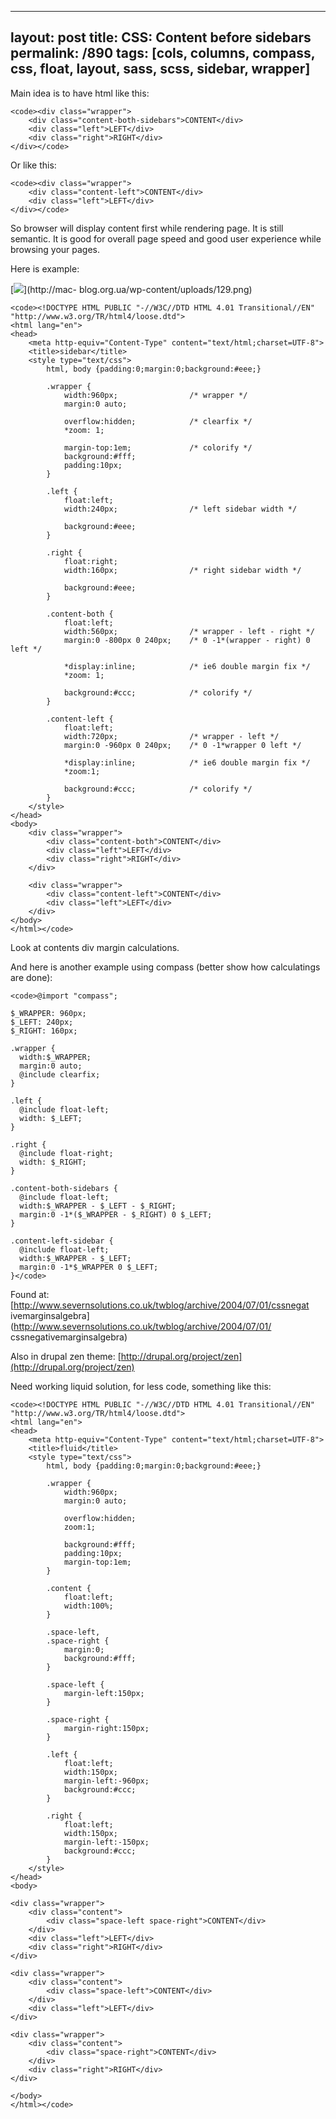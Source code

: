 ---
layout: post
title: CSS: Content before sidebars
permalink: /890
tags: [cols, columns, compass, css, float, layout, sass, scss, sidebar, wrapper]
----

Main idea is to have html like this:

    
    <code><div class="wrapper">
    	<div class="content-both-sidebars">CONTENT</div>
    	<div class="left">LEFT</div>
    	<div class="right">RIGHT</div>
    </div></code>




Or like this:

    
    <code><div class="wrapper">
    	<div class="content-left">CONTENT</div>
    	<div class="left">LEFT</div>
    </div></code>


So browser will display content first while rendering page. It is still
semantic. It is good for overall page speed and good user experience while
browsing your pages.


Here is example:


[![](http://mac-blog.org.ua/wp-content/uploads/129-300x36.png)](http://mac-
blog.org.ua/wp-content/uploads/129.png)

    
    <code><!DOCTYPE HTML PUBLIC "-//W3C//DTD HTML 4.01 Transitional//EN" "http://www.w3.org/TR/html4/loose.dtd">
    <html lang="en">
    <head>
    	<meta http-equiv="Content-Type" content="text/html;charset=UTF-8">
    	<title>sidebar</title>
    	<style type="text/css">
    		html, body {padding:0;margin:0;background:#eee;}
    
    		.wrapper {
    			width:960px;				/* wrapper */
    			margin:0 auto;
    
    			overflow:hidden;			/* clearfix */
    			*zoom: 1;
    
    			margin-top:1em;				/* colorify */
    			background:#fff;
    			padding:10px;
    		}
    
    		.left {
    			float:left;
    			width:240px;				/* left sidebar width */
    
    			background:#eee;
    		}
    
    		.right {
    			float:right;
    			width:160px;				/* right sidebar width */
    
    			background:#eee;
    		}
    
    		.content-both {
    			float:left;
    			width:560px;				/* wrapper - left - right */
    			margin:0 -800px 0 240px;	/* 0 -1*(wrapper - right) 0 left */
    
    			*display:inline;			/* ie6 double margin fix */
    			*zoom: 1;
    
    			background:#ccc;			/* colorify */
    		}
    
    		.content-left {
    			float:left;
    			width:720px;				/* wrapper - left */
    			margin:0 -960px 0 240px;	/* 0 -1*wrapper 0 left */
    
    			*display:inline;			/* ie6 double margin fix */
    			*zoom:1;
    
    			background:#ccc;			/* colorify */
    		}
    	</style>
    </head>
    <body>
    	<div class="wrapper">
    		<div class="content-both">CONTENT</div>
    		<div class="left">LEFT</div>
    		<div class="right">RIGHT</div>
    	</div>
    
    	<div class="wrapper">
    		<div class="content-left">CONTENT</div>
    		<div class="left">LEFT</div>
    	</div>
    </body>
    </html></code>




Look at contents div margin calculations.


And here is another example using compass (better show how calculatings are
done):

    
    <code>@import "compass";
    
    $_WRAPPER: 960px;
    $_LEFT: 240px;
    $_RIGHT: 160px;
    
    .wrapper {
      width:$_WRAPPER;
      margin:0 auto;
      @include clearfix;
    }
    
    .left {
      @include float-left;
      width: $_LEFT;
    }
    
    .right {
      @include float-right;
      width: $_RIGHT;
    }
    
    .content-both-sidebars {
      @include float-left;
      width:$_WRAPPER - $_LEFT - $_RIGHT;
      margin:0 -1*($_WRAPPER - $_RIGHT) 0 $_LEFT;
    }
    
    .content-left-sidebar {
      @include float-left;
      width:$_WRAPPER - $_LEFT;
      margin:0 -1*$_WRAPPER 0 $_LEFT;
    }</code>




Found at: [http://www.severnsolutions.co.uk/twblog/archive/2004/07/01/cssnegat
ivemarginsalgebra](http://www.severnsolutions.co.uk/twblog/archive/2004/07/01/
cssnegativemarginsalgebra)


Also in drupal zen theme:
[http://drupal.org/project/zen](http://drupal.org/project/zen)


Need working liquid solution, for less code, something like this:

    
    <code><!DOCTYPE HTML PUBLIC "-//W3C//DTD HTML 4.01 Transitional//EN" "http://www.w3.org/TR/html4/loose.dtd">
    <html lang="en">
    <head>
    	<meta http-equiv="Content-Type" content="text/html;charset=UTF-8">
    	<title>fluid</title>
    	<style type="text/css">
    		html, body {padding:0;margin:0;background:#eee;}
    
    		.wrapper {
    			width:960px;
    			margin:0 auto;
    
    			overflow:hidden;
    			zoom:1;
    
    			background:#fff;
    			padding:10px;
    			margin-top:1em;
    		}	
    
    		.content {
    			float:left;
    			width:100%;
    		}
    
    		.space-left,
    		.space-right {
    			margin:0;
    			background:#fff;
    		}
    
    		.space-left {
    			margin-left:150px;
    		}
    
    		.space-right {
    			margin-right:150px;
    		}
    
    		.left {
    			float:left;
    			width:150px;
    			margin-left:-960px;
    			background:#ccc;
    		}
    
    		.right {
    			float:left;
    			width:150px;
    			margin-left:-150px;
    			background:#ccc;
    		}
    	</style>
    </head>
    <body>
    
    <div class="wrapper">
    	<div class="content">
    		<div class="space-left space-right">CONTENT</div>
    	</div>
    	<div class="left">LEFT</div>
    	<div class="right">RIGHT</div>
    </div>
    
    <div class="wrapper">
    	<div class="content">
    		<div class="space-left">CONTENT</div>
    	</div>
    	<div class="left">LEFT</div>
    </div>
    
    <div class="wrapper">
    	<div class="content">
    		<div class="space-right">CONTENT</div>
    	</div>
    	<div class="right">RIGHT</div>
    </div>
    
    </body>
    </html></code>


